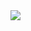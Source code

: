 <img src="https://img.shields.io/badge/Python-FFFFFF?style=flat-square&logo=Python&logoColor=#0000FF"/>
